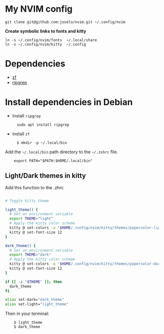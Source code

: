 # My NVIM config


    git clone git@github.com:joselo/nvim.git ~/.config/nvim


**Create symbolic links to fonts and kitty**

    ln -s ~/.config/nvim/fonts  ~/.local/share
    ln -s ~/.config/nvim/kitty  ~/.config


# Dependencies


- [zf](https://github.com/natecraddock/zf)
- [ripgrep](https://github.com/BurntSushi/ripgrep)

# Install dependencies in Debian


- Install `ripgrep`

        sudo apt install ripgrep

- Install `zf`

        $ mkdir -p ~/.local/bin


Add the `~/.local/bin` path directory to the `~/.zshrc` file.

        export PATH="$PATH:$HOME/.local/bin"


## Light/Dark themes in kitty


Add this function to the .zhrc

```zsh

# Toggle kitty theme

light_theme() {
  # Set an environment variable
  export THEME="light"
  # Apply the kitty color scheme
  kitty @ set-colors -a "$HOME/.config/nvim/kitty/themes/papercolor-light.conf" 
  kitty @ set-font-size 12
}

dark_theme() {
  # Set an environment variable
  export THEME="dark"
  # Apply the kitty color scheme
  kitty @ set-colors -a "$HOME/.config/nvim/kitty/themes/papercolor-dark.conf" 
  kitty @ set-font-size 12
}

if [[ -z "$THEME" ]]; then
  dark_theme
fi

alias set-dark="dark_theme"
alias set-light="light_theme"
```

Then in your terminal:


        $ light_theme
        $ dark_theme
